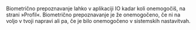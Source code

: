 Biometrično prepoznavanje lahko v aplikaciji IO kadar koli onemogočiš, na strani »Profil«.
Biometrično prepoznavanje je že onemogočeno, če ni na voljo v tvoji napravi ali pa, če je bilo onemogočeno v sistemskih nastavitvah.
